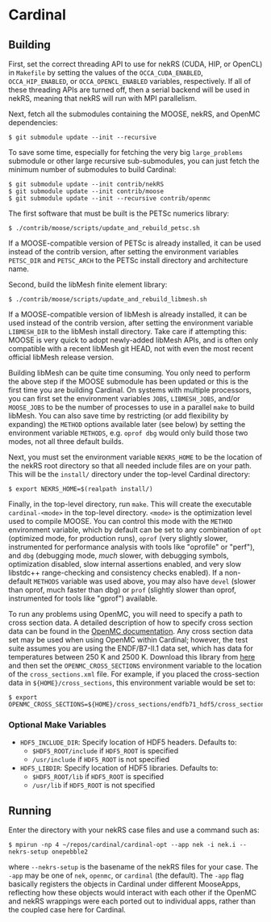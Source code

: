 # Cardinal

## Building

First, set the correct threading API to use for nekRS (CUDA, HIP, or OpenCL) in `Makefile` by setting
the values of the `OCCA_CUDA_ENABLED`, `OCCA_HIP_ENABLED`, or `OCCA_OPENCL_ENABLED` variables,
respectively. If all of these threading APIs are turned off, then a serial backend will be used
in nekRS, meaning that nekRS will run with MPI parallelism.

Next, fetch all the submodules containing the MOOSE, nekRS, and OpenMC dependencies:

```
$ git submodule update --init --recursive
```

To save some time, especially for fetching the very big `large_problems` submodule or
other large recursive sub-submodules, you can just fetch the minimum number of submodules to
build Cardinal:

```
$ git submodule update --init contrib/nekRS
$ git submodule update --init contrib/moose
$ git submodule update --init --recursive contrib/openmc
```

The first software that must be built is the PETSc numerics library:

```
$ ./contrib/moose/scripts/update_and_rebuild_petsc.sh
```

If a MOOSE-compatible version of PETSc is already installed, it can
be used instead of the contrib version, after setting the environment
variables `PETSC_DIR` and `PETSC_ARCH` to the PETSc install directory
and architecture name.

Second, build the libMesh finite element library:

```
$ ./contrib/moose/scripts/update_and_rebuild_libmesh.sh
```

If a MOOSE-compatible version of libMesh is already installed, it can
be used instead of the contrib version, after setting the environment
variable `LIBMESH_DIR` to the libMesh install directory.  Take care if
attempting this: MOOSE is very quick to adopt newly-added libMesh
APIs, and is often only compatible with a recent libMesh git HEAD,
not with even the most recent official libMesh release version.

Building libMesh can be quite time consuming. You only need to perform the above step
if the MOOSE submodule has been updated or this is the first time you are building Cardinal.
On systems with multiple processors, you can first set the environment
variables `JOBS`, `LIBMESH_JOBS`, and/or `MOOSE_JOBS` to be the number
of processes to use in a parallel `make` to build libMesh.  You can
also save time by restricting (or add flexibility by expanding) the
`METHOD` options available later (see below) by setting the
environment variable `METHODS`, e.g. `oprof dbg` would only build
those two modes, not all three default builds.

Next, you must set the environment variable `NEKRS_HOME` to be the location of the 
nekRS root directory so that all needed include files are on your path.
This will be the `install/` directory under the top-level Cardinal directory:

```
$ export NEKRS_HOME=$(realpath install/)
```

Finally, in the top-level directory, run `make`.  This will create the executable `cardinal-<mode>` in the
top-level directory. `<mode>` is the optimization level used to compile MOOSE. You can control
this mode with the `METHOD` environment variable, which by default can
be set to any combination of `opt` (optimized mode, for production
runs), `oprof` (very slightly slower, instrumented for performance
analysis with tools like "oprofile" or "perf"), and `dbg` (debugging
mode, *much* slower, with debugging symbols, optimization disabled,
slow internal assertions enabled, and very slow libstdc++
range-checking and consistency checks enabled).  If a non-default
`METHODS` variable was used above, you may also have `devel` (slower
than oprof, much faster than dbg) or `prof` (slightly slower than
oprof, instrumented for tools like "gprof") available.

To run any problems using OpenMC, you will need to specify a path to
cross section data. A detailed description of how to specify cross section
data can be found in the [OpenMC documentation](https://docs.openmc.org/en/stable/usersguide/cross_sections.html).
Any cross section data set may be used when using OpenMC within Cardinal; however,
the test suite assumes you are using the ENDF/B7-II.1 data set, which has data for temperatures
between 250 K and 2500 K. Download this library from [here](https://openmc.org/official-data-libraries/)
and then set the `OPENMC_CROSS_SECTIONS` environment variable to the location of the
`cross_sections.xml` file. For example, if you placed the cross-section data in
`${HOME}/cross_sections`, this environment variable would be set to:

```
$ export OPENMC_CROSS_SECTIONS=${HOME}/cross_sections/endfb71_hdf5/cross_sections.xml
```

### Optional Make Variables

* `HDF5_INCLUDE_DIR`: Specify location of HDF5 headers.  Defaults to:
  * `$HDF5_ROOT/include` if `HDF5_ROOT` is specified
  * `/usr/include` if `HDF5_ROOT` is not specified
* `HDF5_LIBDIR`: Specify location of HDF5 libraries.  Defaults to:
  * `$HDF5_ROOT/lib` if `HDF5_ROOT` is specified
  * `/usr/lib` if `HDF5_ROOT` is not specified

## Running

Enter the directory with your nekRS case files and use a command such as:

```
$ mpirun -np 4 ~/repos/cardinal/cardinal-opt --app nek -i nek.i --nekrs-setup onepebble2
```

where `--nekrs-setup` is the basename of the nekRS files for your case. The `-app` may
be one of `nek`, `openmc`, or `cardinal` (the default). The `-app` flag basically registers
the objects in Cardinal under different MooseApps, reflecting how these objects would
interact with each other if the OpenMC and nekRS wrappings were each ported out to individual
apps, rather than the coupled case here for Cardinal.
